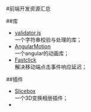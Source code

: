 #前端开发资源汇总

##库

+ [validator.js](https://github.com/chriso/validator.js)  
  一个字符串校验与处理的库；
+ [AngularMotion](http://mgcrea.github.io/angular-motion/)  
  一个angular的动画库；
+ [Fastclick](http://ftlabs.github.io/fastclick/)  
   解决移动端点击事件响应延迟；

##插件

+ [Slicebox](https://github.com/codrops/Slicebox)  
  一个3D变换相册插件；
+ 
